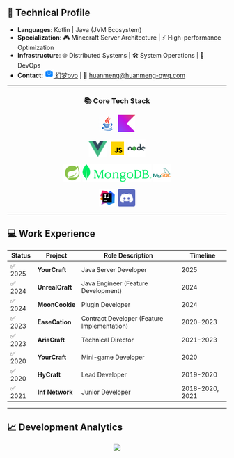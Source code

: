 ## 🚀 Technical Profile

- **Languages**: Kotlin | Java (JVM Ecosystem)  
- **Specialization**: 🎮 Minecraft Server Architecture | ⚡ High-performance Optimization  
- **Infrastructure**: 🌐 Distributed Systems | 🛠️ System Operations | 🔄 DevOps  
- **Contact**: [<img src="https://raw.githubusercontent.com/huanmeng-qwq/huanmeng-qwq/main/img/bilibili.png" width="20"> 幻梦ovo](https://space.bilibili.com/309509902) | 📧 huanmeng@huanmeng-qwq.com

---

<h3 align="center">📚 Core Tech Stack</h3>

<!-- 编程语言 -->
<p align="center">
  <a href="https://github.com/huanmeng-qwq?tab=repositories&language=java"><img alt="Java" height="40" src="https://raw.githubusercontent.com/huanmeng-qwq/huanmeng-qwq/main/img/java.gif"></a>
  <a href="https://github.com/huanmeng-qwq?tab=repositories&language=kotlin"><img alt="Kotlin" height="40" style="width: auto" src="https://raw.githubusercontent.com/huanmeng-qwq/huanmeng-qwq/main/img/kotlin.png"></a>
</p>

<!-- 前端技术 -->
<p align="center">
  <a href="https://vuejs.org/"><img alt="Vue" height="36" src="https://raw.githubusercontent.com/huanmeng-qwq/huanmeng-qwq/main/img/Vue.js_Logo_2.svg.png"></a>
  <a href="https://github.com/huanmeng-qwq?tab=repositories&language=javascript"><img alt="JavaScript" height="40" src="https://raw.githubusercontent.com/huanmeng-qwq/huanmeng-qwq/main/img/javascript.gif"></a>
  <a href="https://nodejs.org/"><img alt="Node.js" height="40" src="https://raw.githubusercontent.com/huanmeng-qwq/huanmeng-qwq/main/img/nodejs-48.svg"></a>
</p>

<!-- 后端架构 -->
<p align="center">
  <a href="https://spring.io/projects/spring-boot"><img alt="Spring Boot" height="40" src="https://raw.githubusercontent.com/huanmeng-qwq/huanmeng-qwq/main/img/spring-boot-48.svg"></a>
  <a href="https://www.mongodb.com/"><img alt="MongoDB" height="40" src="https://raw.githubusercontent.com/huanmeng-qwq/huanmeng-qwq/main/img/MongoDB_Spring-Green.svg"></a>
  <a href="https://www.mysql.com/"><img alt="MySQL" height="40" src="https://raw.githubusercontent.com/huanmeng-qwq/huanmeng-qwq/main/img/mysql-logo-48.svg"></a>
</p>

<!-- 开发运维 -->
<p align="center">
  <a href="https://www.jetbrains.com/idea/"><img alt="IDEA" height="40" src="https://raw.githubusercontent.com/huanmeng-qwq/huanmeng-qwq/main/img/intellij-idea-48.svg"></a>
  <a href="https://discord.com/"><img alt="Discord" height="40" src="https://raw.githubusercontent.com/huanmeng-qwq/huanmeng-qwq/main/img/discord-48.png"></a>
</p>

---

## 💻 Work Experience

| Status  | Project           | Role Description                     | Timeline          |
|---------|-------------------|--------------------------------------|-------------------|
| ✅ 2025 | **YourCraft**     | Java Server Developer                | 2025              |
| ✅ 2024 | **UnrealCraft**   | Java Engineer (Feature Development)  | 2024              |
| ✅ 2024 | **MoonCookie**    | Plugin Developer                     | 2024              |
| ✅ 2023 | **EaseCation**    | Contract Developer (Feature Implementation) | 2020-2023 |
| ✅ 2023 | **AriaCraft**     | Technical Director                   | 2021-2023         |
| ✅ 2020 | **YourCraft**     | Mini-game Developer                  | 2020              |
| ✅ 2020 | **HyCraft**       | Lead Developer                       | 2019-2020         |
| ✅ 2021 | **Inf Network**   | Junior Developer                     | 2018-2020, 2021   |


---

## 📈 Development Analytics

<div align="center">
  <img height="165" src="https://github-readme-stats.vercel.app/api/top-langs/?username=huanmeng-qwq&layout=compact&hide_title=true&hide_border=true&bg_color=0,73FA79,73FDFF,D783FF&theme=graywhite&locale=cn">
</div>
